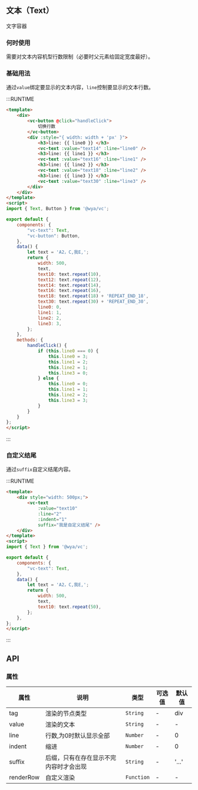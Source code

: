## 文本（Text）
文字容器 

### 何时使用
需要对文本内容机型行数限制（必要时父元素给固定宽度最好）。

### 基础用法
通过`value`绑定要显示的文本内容，`line`控制要显示的文本行数。

:::RUNTIME
```html
<template>
	<div>
		<vc-button @click="handleClick">
			切换行数
		</vc-button>
		<div :style="{ width: width + 'px' }">
			<h3>line: {{ line0 }} </h3>
			<vc-text :value="text14" :line="line0" />
			<h3>line: {{ line1 }} </h3>
			<vc-text :value="text16" :line="line1" />
			<h3>line: {{ line2 }} </h3>
			<vc-text :value="text18" :line="line2" />
			<h3>line: {{ line3 }} </h3>
			<vc-text :value="text30" :line="line3" />
		</div>
	</div>
</template>
<script>
import { Text, Button } from '@wya/vc';

export default {
	components: {
		"vc-text": Text,
		"vc-button": Button,
    },
	data() {
		let text = 'A2，C,我E,';
		return {
			width: 500,
			text,
			text10: text.repeat(10),
			text12: text.repeat(12),
			text14: text.repeat(14),
			text16: text.repeat(16),
			text18: text.repeat(18) + 'REPEAT_END_18',
			text30: text.repeat(30) + 'REPEAT_END_30',
			line0: 0,
			line1: 1,
			line2: 2,
			line3: 3,
		};
	},
	methods: {
		handleClick() {
			if (this.line0 === 0) {
				this.line0 = 3;
				this.line1 = 2;
				this.line2 = 1;
				this.line3 = 0;
			} else {
				this.line0 = 0;
				this.line1 = 1;
				this.line2 = 2;
				this.line3 = 3;
			}
		}
	}
};
</script>
```
:::

### 自定义结尾
通过`suffix`自定义结尾内容。

:::RUNTIME
```html
<template>
	<div style="width: 500px;">
		<vc-text 
			:value="text10" 
			:line="2"
			:indent="1"
			suffix="我是自定义结尾" />
	</div>
</template>
<script>
import { Text } from '@wya/vc';

export default {
	components: {
		"vc-text": Text,
    },
	data() {
		let text = 'A2，C,我E,';
		return {
			width: 500,
			text,
			text10: text.repeat(50),
		};
	},
};
</script>
```
:::

## API

### 属性
属性 | 说明 | 类型 | 可选值 | 默认值
---|---|---|---|---
tag | 渲染的节点类型 | `String` | - | div
value | 渲染的文本 | `String` | - | -
line | 行数,为0时默认显示全部 | `Number` | - | 0
indent | 缩进 | `Number` | - | 0
suffix | 后缀，只有在存在显示不完内容时才会出现 | `String` | - | '...'
renderRow | 自定义渲染 | `Function` | - | -


